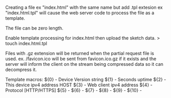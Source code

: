 Creating a file ex "index.html" with the same name but add .tpl extesion ex "index.html.tpl" will cause
the web server code to process the file as a template.

The file can be zero length.

Enable template processing for index.html then upload the sketch data.
  \> touch index.html.tpl

Files with .gz extension will be returned when the partial request file is used.
ex. /favicon.ico will be sent from favicon.ico.gz if it exists and the server
will inform the client on the stream being compressed data so it can decompress it.

Template macros:
 ${0}  - Device Version string
 ${1}  - Seconds uptime
 ${2}  - This device ipv4 address HOST
 ${3}  - Web client ipv4 address
 ${4}  - Protocol [HTTP/HTTPS]
 ${5}  -
 ${6}  -
 ${7}  -
 ${8}  -
 ${9}  -
 ${10} -
